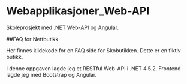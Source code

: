 # Webapplikasjoner_Web-API
Skoleprosjekt med .NET Web-API og Angular.

##FAQ for Nettbutikk

Her finnes kildekode for en FAQ side for Skobutikken. Dette er en fiktiv butikk.

I denne oppgaven lagde jeg et RESTful Web-API i .NET 4.5.2. Frontend lagde jeg med Bootstrap og Angular. 
